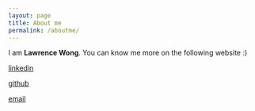 ```yaml
---
layout: page
title: About me
permalink: /aboutme/
---
```


I am **Lawrence Wong**. You can know me more on the following website :)

[linkedin](https://www.linkedin.com/in/lawrence-wong/) 

[github](https://github.com/grasstone)

[email](lawrence.wong.hkit@gmail.com)





